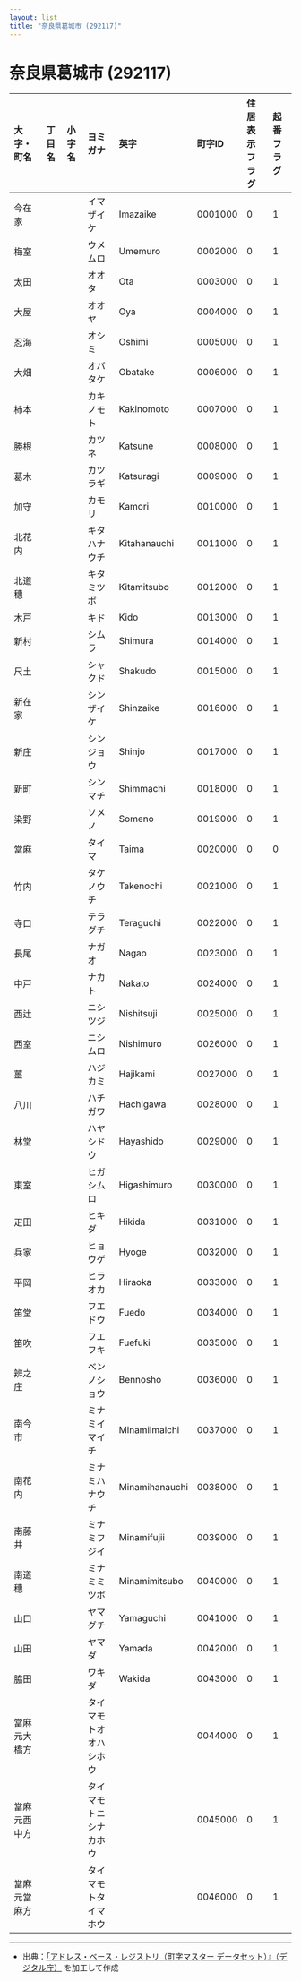 ```yaml
---
layout: list
title: "奈良県葛城市 (292117)"
---
```


# 奈良県葛城市 (292117)

| 大字・町名 | 丁目名 | 小字名 | ヨミガナ | 英字 | 町字ID | 住居表示フラグ | 起番フラグ |
|:---|:---|:---|:---|:---|:---|:---|:---|
| 今在家 |  |  | イマザイケ | Imazaike | 0001000 | 0 | 1 |
| 梅室 |  |  | ウメムロ | Umemuro | 0002000 | 0 | 1 |
| 太田 |  |  | オオタ | Ota | 0003000 | 0 | 1 |
| 大屋 |  |  | オオヤ | Oya | 0004000 | 0 | 1 |
| 忍海 |  |  | オシミ | Oshimi | 0005000 | 0 | 1 |
| 大畑 |  |  | オバタケ | Obatake | 0006000 | 0 | 1 |
| 柿本 |  |  | カキノモト | Kakinomoto | 0007000 | 0 | 1 |
| 勝根 |  |  | カツネ | Katsune | 0008000 | 0 | 1 |
| 葛木 |  |  | カツラギ | Katsuragi | 0009000 | 0 | 1 |
| 加守 |  |  | カモリ | Kamori | 0010000 | 0 | 1 |
| 北花内 |  |  | キタハナウチ | Kitahanauchi | 0011000 | 0 | 1 |
| 北道穗 |  |  | キタミツボ | Kitamitsubo | 0012000 | 0 | 1 |
| 木戸 |  |  | キド | Kido | 0013000 | 0 | 1 |
| 新村 |  |  | シムラ | Shimura | 0014000 | 0 | 1 |
| 尺土 |  |  | シャクド | Shakudo | 0015000 | 0 | 1 |
| 新在家 |  |  | シンザイケ | Shinzaike | 0016000 | 0 | 1 |
| 新庄 |  |  | シンジョウ | Shinjo | 0017000 | 0 | 1 |
| 新町 |  |  | シンマチ | Shimmachi | 0018000 | 0 | 1 |
| 染野 |  |  | ソメノ | Someno | 0019000 | 0 | 1 |
| 當麻 |  |  | タイマ | Taima | 0020000 | 0 | 0 |
| 竹内 |  |  | タケノウチ | Takenochi | 0021000 | 0 | 1 |
| 寺口 |  |  | テラグチ | Teraguchi | 0022000 | 0 | 1 |
| 長尾 |  |  | ナガオ | Nagao | 0023000 | 0 | 1 |
| 中戸 |  |  | ナカト | Nakato | 0024000 | 0 | 1 |
| 西辻 |  |  | ニシツジ | Nishitsuji | 0025000 | 0 | 1 |
| 西室 |  |  | ニシムロ | Nishimuro | 0026000 | 0 | 1 |
| 薑 |  |  | ハジカミ | Hajikami | 0027000 | 0 | 1 |
| 八川 |  |  | ハチガワ | Hachigawa | 0028000 | 0 | 1 |
| 林堂 |  |  | ハヤシドウ | Hayashido | 0029000 | 0 | 1 |
| 東室 |  |  | ヒガシムロ | Higashimuro | 0030000 | 0 | 1 |
| 疋田 |  |  | ヒキダ | Hikida | 0031000 | 0 | 1 |
| 兵家 |  |  | ヒョウゲ | Hyoge | 0032000 | 0 | 1 |
| 平岡 |  |  | ヒラオカ | Hiraoka | 0033000 | 0 | 1 |
| 笛堂 |  |  | フエドウ | Fuedo | 0034000 | 0 | 1 |
| 笛吹 |  |  | フエフキ | Fuefuki | 0035000 | 0 | 1 |
| 辨之庄 |  |  | ベンノショウ | Bennosho | 0036000 | 0 | 1 |
| 南今市 |  |  | ミナミイマイチ | Minamiimaichi | 0037000 | 0 | 1 |
| 南花内 |  |  | ミナミハナウチ | Minamihanauchi | 0038000 | 0 | 1 |
| 南藤井 |  |  | ミナミフジイ | Minamifujii | 0039000 | 0 | 1 |
| 南道穗 |  |  | ミナミミツボ | Minamimitsubo | 0040000 | 0 | 1 |
| 山口 |  |  | ヤマグチ | Yamaguchi | 0041000 | 0 | 1 |
| 山田 |  |  | ヤマダ | Yamada | 0042000 | 0 | 1 |
| 脇田 |  |  | ワキダ | Wakida | 0043000 | 0 | 1 |
| 當麻元大橋方 |  |  | タイマモトオオハシホウ |  | 0044000 | 0 | 1 |
| 當麻元西中方 |  |  | タイマモトニシナカホウ |  | 0045000 | 0 | 1 |
| 當麻元當麻方 |  |  | タイマモトタイマホウ |  | 0046000 | 0 | 1 |

---

- 出典：[「アドレス・ベース・レジストリ（町字マスター データセット）』（デジタル庁）](https://www.digital.go.jp/policies/base_registry_address/) を加工して作成
